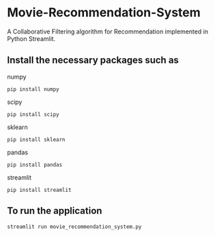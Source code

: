 # Movie-Recommendation-System
A Collaborative Filtering algorithm for Recommendation implemented in Python Streamlit.

## Install the necessary packages such as

numpy
```
pip install numpy
```

scipy
```
pip install scipy
```

sklearn
```
pip install sklearn
```

pandas
```
pip install pandas
```

streamlit
```
pip install streamlit
```


## To run the application

```
streamlit run movie_recommendation_system.py
```

